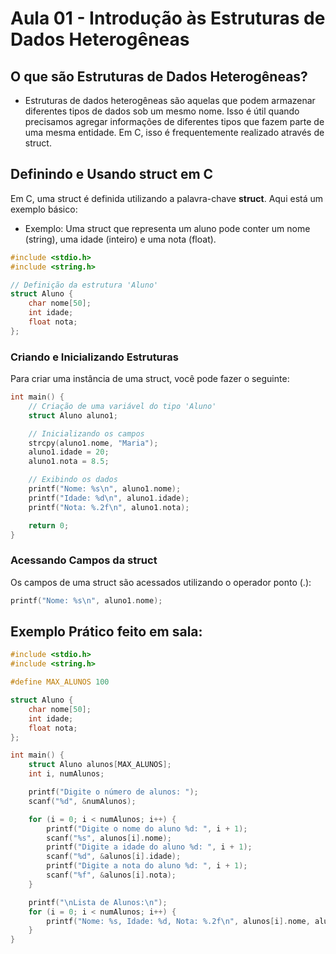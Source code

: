 # Aula 01 - Introdução às Estruturas de Dados Heterogêneas

## O que são Estruturas de Dados Heterogêneas?

- Estruturas de dados heterogêneas são aquelas que podem armazenar diferentes tipos de dados sob um mesmo nome. Isso é útil quando precisamos agregar informações de diferentes tipos que fazem parte de uma mesma entidade. Em C, isso é frequentemente realizado através de struct.

## Definindo e Usando struct em C

Em C, uma struct é definida utilizando a palavra-chave **struct**. Aqui está um exemplo básico:

- Exemplo: Uma struct que representa um aluno pode conter um nome (string), uma idade (inteiro) e uma nota (float).
```C
#include <stdio.h>
#include <string.h>

// Definição da estrutura 'Aluno'
struct Aluno {
    char nome[50];
    int idade;
    float nota;
};
```

### Criando e Inicializando Estruturas

Para criar uma instância de uma struct, você pode fazer o seguinte:
```C
int main() {
    // Criação de uma variável do tipo 'Aluno'
    struct Aluno aluno1;

    // Inicializando os campos
    strcpy(aluno1.nome, "Maria");
    aluno1.idade = 20;
    aluno1.nota = 8.5;

    // Exibindo os dados
    printf("Nome: %s\n", aluno1.nome);
    printf("Idade: %d\n", aluno1.idade);
    printf("Nota: %.2f\n", aluno1.nota);

    return 0;
}
```
### Acessando Campos da struct
Os campos de uma struct são acessados utilizando o operador ponto (.):

```C
printf("Nome: %s\n", aluno1.nome);
```

## Exemplo Prático feito em sala:

```C
#include <stdio.h>
#include <string.h>

#define MAX_ALUNOS 100

struct Aluno {
    char nome[50];
    int idade;
    float nota;
};

int main() {
    struct Aluno alunos[MAX_ALUNOS];
    int i, numAlunos;

    printf("Digite o número de alunos: ");
    scanf("%d", &numAlunos);

    for (i = 0; i < numAlunos; i++) {
        printf("Digite o nome do aluno %d: ", i + 1);
        scanf("%s", alunos[i].nome);
        printf("Digite a idade do aluno %d: ", i + 1);
        scanf("%d", &alunos[i].idade);
        printf("Digite a nota do aluno %d: ", i + 1);
        scanf("%f", &alunos[i].nota);
    }

    printf("\nLista de Alunos:\n");
    for (i = 0; i < numAlunos; i++) {
        printf("Nome: %s, Idade: %d, Nota: %.2f\n", alunos[i].nome, alunos[i].idade, alunos[i].nota);
    }
}
```
